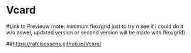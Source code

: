 # Vcard

#Link to Previeuw (note: minimum flex/grid just to try n see if i could do it w/o aswel, updated version or second version will be made with flex/grid)

##https://rafclaessens.github.io/Vcard/   
